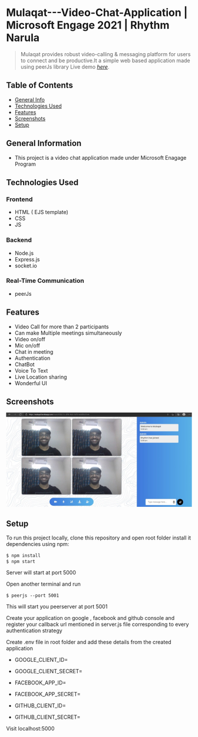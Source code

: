 # Mulaqat---Video-Chat-Application | Microsoft Engage 2021 | Rhythm Narula
> Mulaqat provides robust video-calling & messaging platform for users to connect and be productive.It a simple web based application made using peerJs library
> Live demo [_here_](https://mulaqat.herokuapp.com). 

## Table of Contents
* [General Info](#general-information)
* [Technologies Used](#technologies-used)
* [Features](#features)
* [Screenshots](#screenshots)
* [Setup](#setup)

## General Information
- This project is a video chat application made under Microsoft Enagage Program

## Technologies Used
### Frontend
- HTML ( EJS template)
- CSS
- JS

### Backend
- Node.js
- Express.js
- socket.io

### Real-Time Communication
- peerJs

## Features
- Video Call for more than 2 participants
- Can make Multiple meetings simultaneously
- Video on/off
- Mic on/off
- Chat in meeting
- Authentication
- ChatBot
- Voice To Text
- Live Location sharing
- Wonderful UI

## Screenshots
![Example screenshot](./img/screenshot.jpeg)


## Setup
To run this project locally, clone this repository and open root folder
install it dependencies using npm:
```
$ npm install
$ npm start
```
Server will start at port 5000

Open another terminal and run 
```
$ peerjs --port 5001
```
This will start you peerserver at port 5001

Create your application on google , facebook and github console
and register your callback url mentioned in server.js file corresponding to every authentication strategy

Create .env file in root folder and add these details from the created application
- GOOGLE_CLIENT_ID=
- GOOGLE_CLIENT_SECRET=

- FACEBOOK_APP_ID=
- FACEBOOK_APP_SECRET=

- GITHUB_CLIENT_ID=
- GITHUB_CLIENT_SECRET=

Visit localhost:5000



